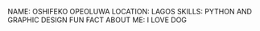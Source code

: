 NAME: OSHIFEKO OPEOLUWA
LOCATION: LAGOS
SKILLS: PYTHON AND GRAPHIC DESIGN
FUN FACT ABOUT ME: I LOVE DOG